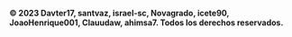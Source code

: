 **© 2023 Davter17, santvaz, israel-sc, Novagrado, icete90, JoaoHenrique001, Clauudaw, ahimsa7. Todos los derechos reservados.**
